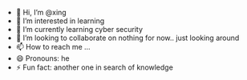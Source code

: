 - 👋 Hi, I’m @xing
- 👀 I’m interested in learning
- 🌱 I’m currently learning cyber security
- 💞️ I’m looking to collaborate on nothing for now.. just looking around 
- 📫 How to reach me ...
- 😄 Pronouns: he
- ⚡ Fun fact: another one in search of knowledge 

<!---
xinghi/xinghi is a ✨ special ✨ repository because its `README.md` (this file) appears on your GitHub profile.
You can click the Preview link to take a look at your changes.
--->
